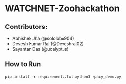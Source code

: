 # WATCHNET-Zoohackathon

## Contributors:
- Abhishek Jha (@sololobo904)
- Devesh Kumar Rai (@Deveshrai02)
- Sayantan Das (@ucalyptus)


## How to Run

`
pip install -r requirements.txt
`
`
python3 spacy_demo.py
`
